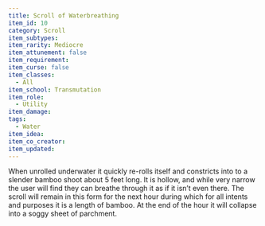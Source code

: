 ```yaml
---
title: Scroll of Waterbreathing
item_id: 10
category: Scroll
item_subtypes:
item_rarity: Mediocre
item_attunement: false
item_requirement:
item_curse: false
item_classes:
  - All
item_school: Transmutation
item_role:
  - Utility
item_damage:
tags:
  - Water
item_idea:
item_co_creator:
item_updated:
---
```


When unrolled underwater it quickly re-rolls itself and constricts into to a slender bamboo shoot about 5 feet long. It is hollow, and while very narrow the user will find they can breathe through it as if it isn’t even there. The scroll will remain in this form for the next hour during which for all intents and purposes it is a length of bamboo. At the end of the hour it will collapse into a soggy sheet of parchment.
